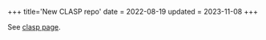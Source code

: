 +++
title='New CLASP repo'
date = 2022-08-19
updated = 2023-11-08
+++

See [clasp page](@/misc/clasp/index.md#useful-commands).
